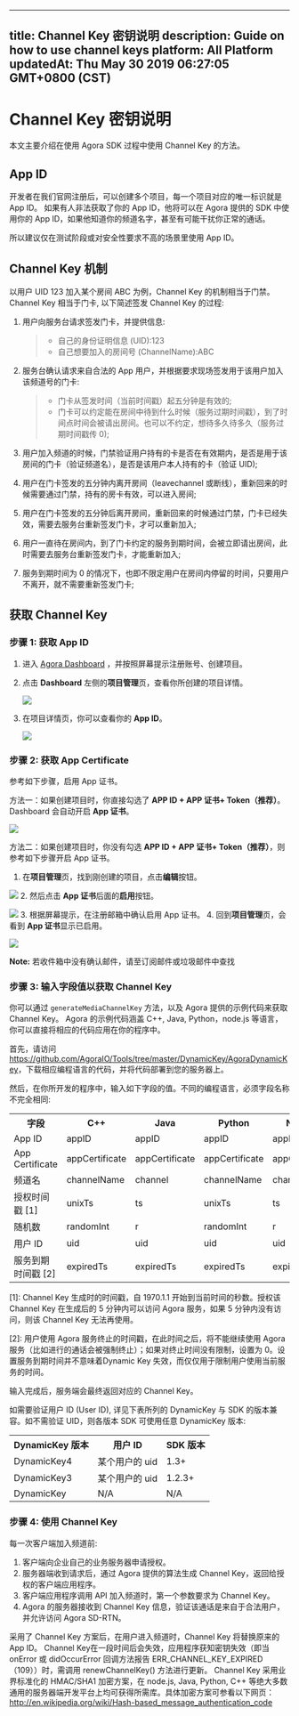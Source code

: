 
---
title: Channel Key 密钥说明
description: Guide on how to use channel keys
platform: All Platform
updatedAt: Thu May 30 2019 06:27:05 GMT+0800 (CST)
---
# Channel Key 密钥说明
本文主要介绍在使用 Agora SDK 过程中使用 Channel Key 的方法。

## App ID

开发者在我们官网注册后，可以创建多个项目，每一个项目对应的唯一标识就是 App ID。 如果有人非法获取了你的 App ID，他将可以在 Agora 提供的 SDK 中使用你的 App ID，如果他知道你的频道名字，甚至有可能干扰你正常的通话。

所以建议仅在测试阶段或对安全性要求不高的场景里使用 App ID。

## Channel Key 机制

以用户 UID 123 加入某个房间 ABC 为例，Channel Key 的机制相当于门禁。Channel Key 相当于门卡, 以下简述签发 Channel Key 的过程:

1. 用户向服务台请求签发门卡，并提供信息:

	> - 自己的身份证明信息 (UID):123
	> - 自己想要加入的房间号 (ChannelName):ABC

1. 服务台确认请求来自合法的 App 用户，并根据要求现场签发用于该用户加入该频道号的门卡:

	> - 门卡从签发时间（当前时间戳）起五分钟是有效的;
	> - 门卡可以约定能在房间中待到什么时候（服务过期时间戳），到了时间点时间会被请出房间。也可以不约定，想待多久待多久（服务过期时间戳传 0);

1. 用户加入频道的时候，门禁验证用户持有的卡是否在有效期内，是否是用于该房间的门卡（验证频道名），是否是该用户本人持有的卡（验证 UID);
2. 用户在门卡签发的五分钟内离开房间（leavechannel 或断线），重新回来的时候需要通过门禁，持有的房卡有效，可以进入房间;
3. 用户在门卡签发的五分钟后离开房间，重新回来的时候通过门禁，门卡已经失效，需要去服务台重新签发门卡，才可以重新加入;
4. 用户一直待在房间内，到了门卡约定的服务到期时间，会被立即请出房间，此时需要去服务台重新签发门卡，才能重新加入;
5. 服务到期时间为 0 的情况下，也即不限定用户在房间内停留的时间，只要用户不离开，就不需要重新签发门卡;

## 获取 Channel Key

### 步骤 1: 获取 App ID

1. 进入 [Agora Dashboard](https://dashboard.agora.io/) ，并按照屏幕提示注册账号、创建项目。
2. 点击 **Dashboard** 左侧的**项目管理**页，查看你所创建的项目详情。

	![](https://web-cdn.agora.io/docs-files/1562926227232)

3. 在项目详情页，你可以查看你的 **App ID**。

	![](https://web-cdn.agora.io/docs-files/1562926236498)


### 步骤 2: 获取 App Certificate

参考如下步骤，启用 App 证书。

方法一：如果创建项目时，你直接勾选了 **APP ID + APP 证书+ Token（推荐）**。Dashboard 会自动开启 **App 证书**。

![](https://web-cdn.agora.io/docs-files/1562925509805)

方法二：如果创建项目时，你没有勾选  **APP ID + APP 证书+ Token（推荐）**，则参考如下步骤开启 App 证书。

1. 在**项目管理**页，找到刚创建的项目，点击**编辑**按钮。

![](https://web-cdn.agora.io/docs-files/1562926250060)
2. 然后点击 **App 证书**后面的**启用**按钮。

![](https://web-cdn.agora.io/docs-files/1562926258836)
3. 根据屏幕提示，在注册邮箱中确认启用 App 证书。
4. 回到**项目管理**页，会看到 **App 证书**显示已启用。

![](https://web-cdn.agora.io/docs-files/1562926274649)

**Note:** 若收件箱中没有确认邮件，请至订阅邮件或垃圾邮件中查找

### 步骤 3: 输入字段值以获取 Channel Key

你可以通过 `generateMediaChannelKey` 方法，以及 Agora 提供的示例代码来获取 Channel Key。 Agora 的示例代码涵盖 C++, Java, Python，node.js 等语言，你可以直接将相应的代码应用在你的程序中。

首先，请访问 <https://github.com/AgoraIO/Tools/tree/master/DynamicKey/AgoraDynamicKey>，下载相应编程语言的代码，并将代码部署到您的服务器上。

然后，在你所开发的程序中，输入如下字段的值。不同的编程语言，必须字段名称不完全相同:

<table>
  <tr>
    <th>字段</th>
    <th>C++</th>
    <th>Java</th>
    <th>Python</th>
    <th>Node.js</th>
    <th>Go</th>
  </tr>
  <tr>
    <td>App ID</td>
    <td>appID</td>
    <td>appID</td>
    <td>appID</td>
    <td>appID</td>
    <td>appID</td>
  </tr>
  <tr>
    <td>App Certificate</td>
    <td>appCertificate</td>
    <td>appCertificate</td>
    <td>appCertificate</td>
    <td>appCertificate</td>
    <td>appCertificate</td>
  </tr>
  <tr>
    <td>频道名</td>
    <td>channelName</td>
    <td>channel</td>
    <td>channelName</td>
    <td>channel</td>
    <td>channelName</td>
  </tr>
  <tr>
    <td>授权时间戳 [1]</td>
    <td>unixTs</td>
    <td>ts</td>
    <td>unixTs</td>
    <td>ts</td>
    <td>unixTs</td>
  </tr>
  <tr>
    <td>随机数</td>
    <td>randomInt</td>
    <td>r</td>
    <td>randomInt</td>
    <td>r</td>
    <td>randomInt</td>
  </tr>
  <tr>
    <td>用户 ID</td>
    <td>uid</td>
    <td>uid</td>
    <td>uid</td>
    <td>uid</td>
    <td>uid</td>
  </tr>
  <tr>
    <td>服务到期时间戳 [2]</td>
    <td>expiredTs</td>
    <td>expiredTs</td>
    <td>expiredTs</td>
    <td>expiredTs</td>
    <td>expiredTs</td>
  </tr>
</table>

[1]: Channel Key 生成时的时间戳，自 1970.1.1 开始到当前时间的秒数。授权该 Channel Key 在生成后的 5 分钟内可以访问 Agora 服务，如果 5 分钟内没有访问，则该 Channel Key 无法再使用。

[2]: 用户使用 Agora 服务终止的时间戳，在此时间之后，将不能继续使用 Agora 服务（比如进行的通话会被强制终止）；如果对终止时间没有限制，设置为 0。设置服务到期时间并不意味着Dynamic Key 失效，而仅仅用于限制用户使用当前服务的时间。

输入完成后，服务端会最终返回对应的 Channel Key。

如需要验证用户 ID (User ID), 详见下表所列的 DynamicKey 与 SDK 的版本兼容。如不需验证 UID，则各版本 SDK 可使用任意 DynamicKey 版本:

<table>
  <tr>
    <th>DynamicKey 版本</th>
    <th>用户 ID</th>
    <th>SDK 版本</th>
  </tr>
  <tr>
    <td>DynamicKey4</td>
    <td>某个用户的 uid</td>
    <td>1.3+</td>
  </tr>
  <tr>
    <td>DynamicKey3</td>
    <td>某个用户的 uid</td>
    <td>1.2.3+</td>
  </tr>
  <tr>
    <td>DynamicKey</td>
    <td>N/A</td>
    <td>N/A</td>
  </tr>
</table>

### 步骤 4: 使用 Channel Key

每一次客户端加入频道前:

1. 客户端向企业自己的业务服务器申请授权。
2. 服务器端收到请求后，通过 Agora 提供的算法生成 Channel Key，返回给授权的客户端应用程序。
3. 客户端应用程序调用 API 加入频道时，第一个参数要求为 Channel Key。
4. Agora 的服务器接收到 Channel Key 信息，验证该通话是来自于合法用户，并允许访问 Agora SD-RTN。

采用了 Channel Key 方案后，在用户进入频道时，Channel Key 将替换原来的 App ID。 Channel Key在一段时间后会失效，应用程序获知密钥失效（即当 onError 或 didOccurError 回调方法报告 ERR_CHANNEL_KEY_EXPIRED（109））时，需调用 renewChannelKey() 方法进行更新。 Channel Key 采用业界标准化的 HMAC/SHA1 加密方案，在 node.js, Java, Python, C++ 等绝大多数通用的服务器端开发平台上均可获得所需库。具体加密方案可参看以下网页：<http://en.wikipedia.org/wiki/Hash-based_message_authentication_code>

